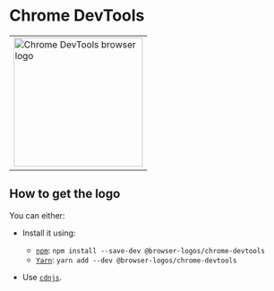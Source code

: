Chrome DevTools
===============

<!-- markdownlint-disable line-length no-inline-html -->
<table>
    <tr height=240>
        <td>
            <a href="https://github.com/alrra/browser-logos/tree/0f5ccce244c0daee384dda6d2cb7d7794a86c88d/src/chrome-devtools">
                <img width=230 src="https://raw.githubusercontent.com/alrra/browser-logos/0f5ccce244c0daee384dda6d2cb7d7794a86c88d/src/chrome-devtools/chrome-devtools.svg?sanitize=true" alt="Chrome DevTools browser logo">
            </a>
        </td>
    </tr>
</table>
<!-- markdownlint-enable line-length no-inline-html -->

How to get the logo
-------------------

You can either:

* Install it using:

  * [`npm`][npm]: `npm install --save-dev @browser-logos/chrome-devtools`
  * [`Yarn`][yarn]: `yarn add --dev @browser-logos/chrome-devtools`

* Use [`cdnjs`][cdnjs].

<!-- Link labels: -->

[cdnjs]: https://cdnjs.com/libraries/browser-logos
[npm]: https://www.npmjs.com/
[yarn]: https://yarnpkg.com/
